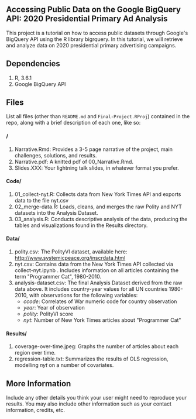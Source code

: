 

## Accessing Public Data on the Google BigQuery API: 2020 Presidential Primary Ad Analysis

This project is a tutorial on how to access public datasets through Google's BigQuery API using the R library bigrquery. In this tutorial, we will retrieve and analyze data on 2020 presidential primary advertising campaigns.

## Dependencies

1. R, 3.6.1
2. Google BigQuery API

## Files

List all files (other than `README.md` and `Final-Project.RProj`) contained in the repo, along with a brief description of each one, like so:

#### /

1. Narrative.Rmd: Provides a 3-5 page narrative of the project, main challenges, solutions, and results.
2. Narrative.pdf: A knitted pdf of 00_Narrative.Rmd. 
3. Slides.XXX: Your lightning talk slides, in whatever format you prefer.

#### Code/
1. 01_collect-nyt.R: Collects data from New York Times API and exports data to the file nyt.csv
2. 02_merge-data.R: Loads, cleans, and merges the raw Polity and NYT datasets into the Analysis Dataset.
3. 03_analysis.R: Conducts descriptive analysis of the data, producing the tables and visualizations found in the Results directory.

#### Data/

1. polity.csv: The PolityVI dataset, available here: http://www.systemicpeace.org/inscrdata.html
2. nyt.csv: Contains data from the New York Times API collected via collect-nyt.ipynb . Includes information on all articles containing the term "Programmer Cat", 1980-2010.
3. analysis-dataset.csv: The final Analysis Dataset derived from the raw data above. It includes country-year values for all UN countries 1980-2010, with observations for the following variables: 
    - *ccode*: Correlates of War numeric code for country observation
    - *year*: Year of observation
    - *polity*: PolityVI score
    - *nyt*: Number of New York Times articles about "Programmer Cat"

#### Results/

1. coverage-over-time.jpeg: Graphs the number of articles about each region over time.
2. regression-table.txt: Summarizes the results of OLS regression, modelling *nyt* on a number of covariates.

## More Information

Include any other details you think your user might need to reproduce your results. You may also include other information such as your contact information, credits, etc.


